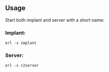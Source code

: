 ## Usage

Start both implant and server with a short name:

### Implant:
```
erl -s implant
```

### Server:
```
erl -s c2server
```